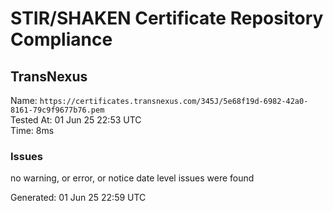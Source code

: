 # STIR/SHAKEN Certificate Repository Compliance

## TransNexus

Name: `https://certificates.transnexus.com/345J/5e68f19d-6982-42a0-8161-79c9f9677b76.pem`\
Tested At: 01 Jun 25 22:53 UTC\
Time: 8ms

### Issues

no warning, or error, or notice date level issues were found

Generated: 01 Jun 25 22:59 UTC